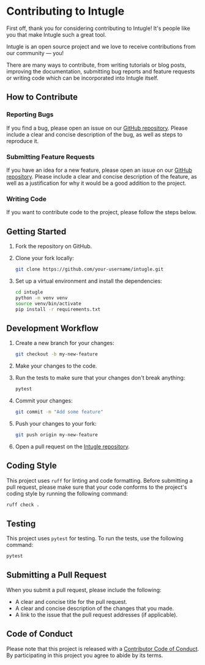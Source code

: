 # Contributing to Intugle

First off, thank you for considering contributing to Intugle! It's people like you that make Intugle such a great tool.

Intugle is an open source project and we love to receive contributions from our community — you!

There are many ways to contribute, from writing tutorials or blog posts, improving the documentation, submitting bug reports and feature requests or writing code which can be incorporated into Intugle itself.

## How to Contribute

### Reporting Bugs

If you find a bug, please open an issue on our [GitHub repository](https://github.com/Intugle/data-tools/issues). Please include a clear and concise description of the bug, as well as steps to reproduce it.

### Submitting Feature Requests

If you have an idea for a new feature, please open an issue on our [GitHub repository](https://github.com/Intugle/data-tools/issues). Please include a clear and concise description of the feature, as well as a justification for why it would be a good addition to the project.

### Writing Code

If you want to contribute code to the project, please follow the steps below.

## Getting Started

1.  Fork the repository on GitHub.
2.  Clone your fork locally:

    ```bash
    git clone https://github.com/your-username/intugle.git
    ```

3.  Set up a virtual environment and install the dependencies:

    ```bash
    cd intugle
    python -m venv venv
    source venv/bin/activate
    pip install -r requirements.txt
    ```

## Development Workflow

1.  Create a new branch for your changes:

    ```bash
    git checkout -b my-new-feature
    ```

2.  Make your changes to the code.

3.  Run the tests to make sure that your changes don't break anything:

    ```bash
    pytest
    ```

4.  Commit your changes:

    ```bash
    git commit -m "Add some feature"
    ```

5.  Push your changes to your fork:

    ```bash
    git push origin my-new-feature
    ```

6.  Open a pull request on the [Intugle repository](https://github.com/Intugle/data-tools/pulls).

## Coding Style

This project uses `ruff` for linting and code formatting. Before submitting a pull request, please make sure that your code conforms to the project's coding style by running the following command:

```bash
ruff check .
```

## Testing

This project uses `pytest` for testing. To run the tests, use the following command:

```bash
pytest
```

## Submitting a Pull Request

When you submit a pull request, please include the following:

*   A clear and concise title for the pull request.
*   A clear and concise description of the changes that you made.
*   A link to the issue that the pull request addresses (if applicable).

## Code of Conduct

Please note that this project is released with a [Contributor Code of Conduct](CODE_OF_CONDUCT.md). By participating in this project you agree to abide by its terms.
